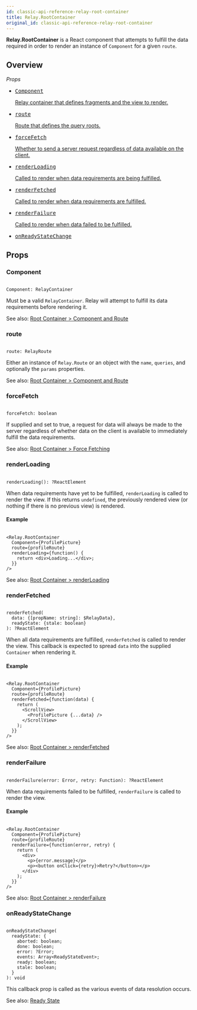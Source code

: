 ```yaml
---
id: classic-api-reference-relay-root-container
title: Relay.RootContainer
original_id: classic-api-reference-relay-root-container
---
```

**Relay.RootContainer** is a React component that attempts to fulfill the data required in order to render an instance of `Component` for a given `route`.

## Overview

_Props_

<ul className="apiIndex">
  <li>
    <a href="#component">
      <pre>Component</pre>
      Relay container that defines fragments and the view to render.
    </a>
  </li>
  <li>
    <a href="#route">
      <pre>route</pre>
      Route that defines the query roots.
    </a>
  </li>
  <li>
    <a href="#forcefetch">
      <pre>forceFetch</pre>
      Whether to send a server request regardless of data available on the client.
    </a>
  </li>
  <li>
    <a href="#renderloading">
      <pre>renderLoading</pre>
      Called to render when data requirements are being fulfilled.
    </a>
  </li>
  <li>
    <a href="#renderfetched">
      <pre>renderFetched</pre>
      Called to render when data requirements are fulfilled.
    </a>
  </li>
  <li>
    <a href="#renderfailure">
      <pre>renderFailure</pre>
      Called to render when data failed to be fulfilled.
    </a>
  </li>
  <li>
    <a href="#onreadystatechange">
      <pre>onReadyStateChange</pre>
    </a>
  </li>
</ul>

## Props

### Component

```

Component: RelayContainer

```

Must be a valid `RelayContainer`. Relay will attempt to fulfill its data requirements before rendering it.

See also: [Root Container &gt; Component and Route](./guides-root-container#component-and-route)

### route

```

route: RelayRoute

```

Either an instance of `Relay.Route` or an object with the `name`, `queries`, and optionally the `params` properties.

See also: [Root Container &gt; Component and Route](./guides-root-container#component-and-route)

### forceFetch

```

forceFetch: boolean

```

If supplied and set to true, a request for data will always be made to the server regardless of whether data on the client is available to immediately fulfill the data requirements.

See also: [Root Container &gt; Force Fetching](./guides-root-container#force-fetching)

### renderLoading

```

renderLoading(): ?ReactElement

```

When data requirements have yet to be fulfilled, `renderLoading` is called to render the view. If this returns `undefined`, the previously rendered view (or nothing if there is no previous view) is rendered.

#### Example

```{"{"}4-6{"}"}

<Relay.RootContainer
  Component={ProfilePicture}
  route={profileRoute}
  renderLoading={function() {
    return <div>Loading...</div>;
  }}
/>

```

See also: [Root Container &gt; renderLoading](./guides-root-container#renderloading)

### renderFetched

```

renderFetched(
  data: {[propName: string]: $RelayData},
  readyState: {stale: boolean}
): ?ReactElement

```

When all data requirements are fulfilled, `renderFetched` is called to render the view. This callback is expected to spread `data` into the supplied `Container` when rendering it.

#### Example

```{"{"}4-10{"}"}

<Relay.RootContainer
  Component={ProfilePicture}
  route={profileRoute}
  renderFetched={function(data) {
    return (
      <ScrollView>
        <ProfilePicture {...data} />
      </ScrollView>
    );
  }}
/>

```

See also: [Root Container &gt; renderFetched](./guides-root-container#renderfetched)

### renderFailure

```

renderFailure(error: Error, retry: Function): ?ReactElement

```

When data requirements failed to be fulfilled, `renderFailure` is called to render the view.

#### Example

```{"{"}4-11{"}"}

<Relay.RootContainer
  Component={ProfilePicture}
  route={profileRoute}
  renderFailure={function(error, retry) {
    return (
      <div>
        <p>{error.message}</p>
        <p><button onClick={retry}>Retry?</button></p>
      </div>
    );
  }}
/>

```

See also: [Root Container &gt; renderFailure](./guides-root-container#renderfailure)

### onReadyStateChange

```

onReadyStateChange(
  readyState: {
    aborted: boolean;
    done: boolean;
    error: ?Error;
    events: Array<ReadyStateEvent>;
    ready: boolean;
    stale: boolean;
  }
): void

```

This callback prop is called as the various events of data resolution occurs.

See also: [Ready State](./guides-ready-state)
